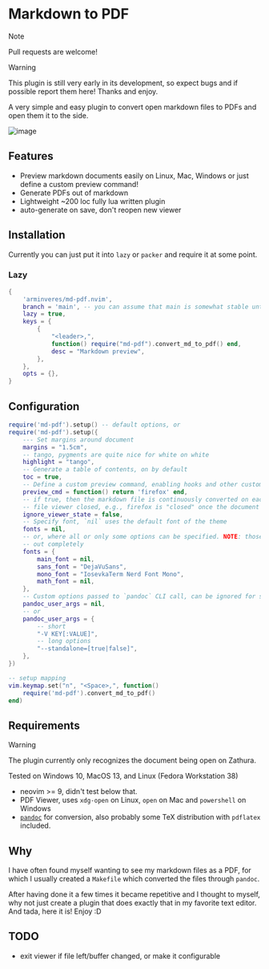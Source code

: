 # Markdown to PDF

> [!NOTE]
> Pull requests are welcome!

> [!WARNING]
> This plugin is still very early in its development, so expect bugs and if possible report them here!
> Thanks and enjoy.

A very simple and easy plugin to convert open markdown files to PDFs and open them it to the side.

![image](https://github.com/arminveres/md-pdf.nvim/assets/45210978/0c9cefb4-43b0-4cb5-8cb6-4b74802d7838)

## Features

- Preview markdown documents easily on Linux, Mac, Windows or just define a custom preview command!
- Generate PDFs out of markdown
- Lightweight ~200 loc fully lua written plugin
- auto-generate on save, don't reopen new viewer

## Installation

Currently you can just put it into `lazy` or `packer` and require it at some point.

### Lazy

```lua
{
    'arminveres/md-pdf.nvim',
    branch = 'main', -- you can assume that main is somewhat stable until releases will be made
    lazy = true,
    keys = {
        {
            "<leader>,",
            function() require("md-pdf").convert_md_to_pdf() end,
            desc = "Markdown preview",
        },
    },
    opts = {},
}
```

## Configuration

```lua
require('md-pdf').setup() -- default options, or
require('md-pdf').setup({
    --- Set margins around document
    margins = "1.5cm",
    -- tango, pygments are quite nice for white on white
    highlight = "tango",
    -- Generate a table of contents, on by default
    toc = true,
    -- Define a custom preview command, enabling hooks and other custom logic
    preview_cmd = function() return 'firefox' end,
    -- if true, then the markdown file is continuously converted on each write, even if the
    -- file viewer closed, e.g., firefox is "closed" once the document is opened in it.
    ignore_viewer_state = false,
    -- Specify font, `nil` uses the default font of the theme
    fonts = nil,
    -- or, where all or only some options can be specified. NOTE: those that are `nil` can be left
    -- out completely
    fonts = {
        main_font = nil,
        sans_font = "DejaVuSans",
        mono_font = "IosevkaTerm Nerd Font Mono",
        math_font = nil,
    },
    -- Custom options passed to `pandoc` CLI call, can be ignored for setup
    pandoc_user_args = nil,
    -- or
    pandoc_user_args = {
        -- short
        "-V KEY[:VALUE]",
        -- long options
        "--standalone=[true|false]",
    },
})

-- setup mapping
vim.keymap.set("n", "<Space>,", function()
    require('md-pdf').convert_md_to_pdf()
end)
```

## Requirements

> [!WARNING]
> The plugin currently only recognizes the document being open on Zathura.
>
> Tested on Windows 10, MacOS 13, and Linux (Fedora Workstation 38)

- neovim >= 9, didn't test below that.
- PDF Viewer, uses `xdg-open` on Linux, `open` on Mac and `powershell` on Windows
- [`pandoc`](https://pandoc.org/installing.html) for conversion, also probably some TeX distribution
  with `pdflatex` included.

## Why

I have often found myself wanting to see my markdown files as a PDF, for which I usually created a
`Makefile` which converted the files through `pandoc`.

After having done it a few times it became repetitive and I thought to myself, why not just create a
plugin that does exactly that in my favorite text editor.
And tada, here it is! Enjoy :D

## TODO

- exit viewer if file left/buffer changed, or make it configurable
